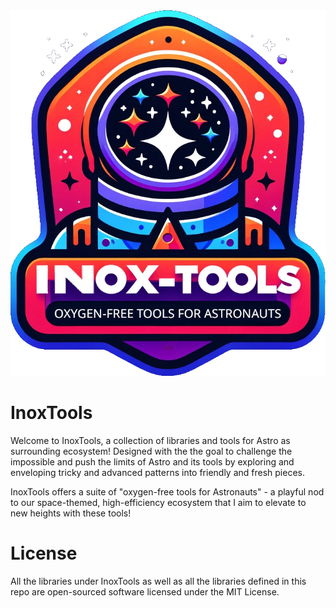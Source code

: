 <center>
    <img alt="InoxTools" src="./assets/shield.png"/>
</center>

# InoxTools

Welcome to InoxTools, a collection of libraries and tools for Astro as surrounding ecosystem!
Designed with the the goal to challenge the impossible and push the limits of Astro and its tools by exploring and enveloping tricky and advanced patterns into friendly and fresh pieces.

InoxTools offers a suite of "oxygen-free tools for Astronauts" - a playful nod to our space-themed, high-efficiency ecosystem that I aim to elevate to new heights with these tools!

# License

All the libraries under InoxTools as well as all the libraries defined in this repo are open-sourced software licensed under the MIT License.


